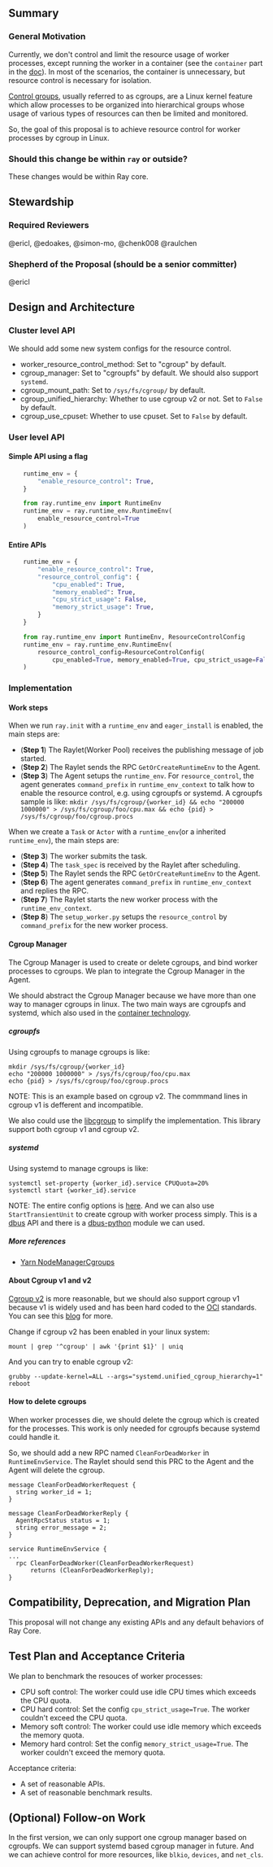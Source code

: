 ## Summary
### General Motivation

Currently, we don't control and limit the resource usage of worker processes, except running the worker in a container (see the `container` part in the [doc](https://docs.ray.io/en/latest/ray-core/handling-dependencies.html#api-reference)). In most of the scenarios, the container is unnecessary, but resource control is necessary for isolation.

[Control groups](https://man7.org/linux/man-pages/man7/cgroups.7.html), usually referred to as cgroups, are a Linux kernel feature which allow processes to be organized into hierarchical groups whose usage of various types of resources can then be limited and monitored.

So, the goal of this proposal is to achieve resource control for worker processes by cgroup in Linux.

### Should this change be within `ray` or outside?

These changes would be within Ray core.

## Stewardship
### Required Reviewers
@ericl, @edoakes, @simon-mo, @chenk008 @raulchen 

### Shepherd of the Proposal (should be a senior committer)
@ericl

## Design and Architecture

### Cluster level API
We should add some new system configs for the resource control.
- worker_resource_control_method: Set to "cgroup" by default.
- cgroup_manager: Set to "cgroupfs" by default. We should also support `systemd`.
- cgroup_mount_path: Set to `/sys/fs/cgroup/` by default.
- cgroup_unified_hierarchy: Whether to use cgroup v2 or not. Set to `False` by default.
- cgroup_use_cpuset: Whether to use cpuset. Set to `False` by default.

### User level API
#### Simple API using a flag
```python
    runtime_env = {
        "enable_resource_control": True,
    }
```

```python
    from ray.runtime_env import RuntimeEnv
    runtime_env = ray.runtime_env.RuntimeEnv(
        enable_resource_control=True
    )
```

#### Entire APIs
```python
    runtime_env = {
        "enable_resource_control": True,
        "resource_control_config": {
            "cpu_enabled": True,
            "memory_enabled": True,
            "cpu_strict_usage": False,
            "memory_strict_usage": True,
        }
    }
```

```python
    from ray.runtime_env import RuntimeEnv, ResourceControlConfig
    runtime_env = ray.runtime_env.RuntimeEnv(
        resource_control_config=ResourceControlConfig(
            cpu_enabled=True, memory_enabled=True, cpu_strict_usage=False, memory_strict_usage=True)
    )
```

### Implementation
#### Work steps

When we run `ray.init` with a `runtime_env` and `eager_install` is enabled, the main steps are:
  - (**Step 1**) The Raylet(Worker Pool) receives the publishing message of job started.
  - (**Step 2**) The Raylet sends the RPC `GetOrCreateRuntimeEnv` to the Agent. 
  - (**Step 3**) The Agent setups the `runtime_env`. For `resource_control`, the agent generates `command_prefix` in `runtime_env_context` to talk how to enable the resource control, e.g. using cgroupfs or systemd. A cgroupfs sample is like: 
    `mkdir /sys/fs/cgroup/{worker_id} && echo "200000 1000000" > /sys/fs/cgroup/foo/cpu.max && echo {pid} > /sys/fs/cgroup/foo/cgroup.procs`

When we create a `Task` or `Actor` with a `runtime_env`(or a inherited `runtime_env`), the main steps are:
  - (**Step 3**) The worker submits the task.
  - (**Step 4**) The `task_spec` is received by the Raylet after scheduling.
  - (**Step 5**) The Raylet sends the RPC `GetOrCreateRuntimeEnv` to the Agent.
  - (**Step 6**) The agent generates `command_prefix` in `runtime_env_context` and replies the RPC.
  - (**Step 7**) The Raylet starts the new worker process with the `runtime_env_context`.
  - (**Step 8**) The `setup_worker.py` setups the `resource_control` by `command_prefix` for the new worker process.

#### Cgroup Manager
The Cgroup Manager is used to create or delete cgroups, and bind worker processes to cgroups. We plan to integrate the Cgroup Manager in the Agent.

We should abstract the Cgroup Manager because we have more than one way to manager cgroups in linux. The two main ways are cgroupfs and systemd, which also used in the [container technology](https://kubernetes.io/docs/tasks/administer-cluster/kubeadm/configure-cgroup-driver/).

##### cgroupfs
Using cgroupfs to manage cgroups is like:
```
mkdir /sys/fs/cgroup/{worker_id}
echo "200000 1000000" > /sys/fs/cgroup/foo/cpu.max
echo {pid} > /sys/fs/cgroup/foo/cgroup.procs
```
NOTE: This is an example based on cgroup v2. The commmand lines in cgroup v1 is defferent and incompatible.

We also could use the [libcgroup](https://github.com/libcgroup/libcgroup/blob/main/README) to simplify the implementation. This library support both cgroup v1 and cgroup v2. 

##### systemd
Using systemd to manage cgroups is like:
```
systemctl set-property {worker_id}.service CPUQuota=20%
systemctl start {worker_id}.service
```

NOTE: The entire config options is [here](https://man7.org/linux/man-pages/man5/systemd.resource-control.5.html). And we can also use `StartTransientUnit` to create cgroup with worker process simply. This is a [dbus](https://www.freedesktop.org/wiki/Software/systemd/dbus/) API and there is a [dbus-python](https://dbus.freedesktop.org/doc/dbus-python/) module we can used.

##### More references
- [Yarn NodeManagerCgroups](https://hadoop.apache.org/docs/stable/hadoop-yarn/hadoop-yarn-site/NodeManagerCgroups.html)

#### About Cgroup v1 and v2
[Cgroup v2](https://www.kernel.org/doc/Documentation/cgroup-v2.txt) is more reasonable, but we should also support cgroup v1 because v1 is widely used and has been hard coded to the [OCI](https://opencontainers.org/) standards. You can see this [blog](https://www.redhat.com/sysadmin/fedora-31-control-group-v2) for more.

Change if cgroup v2 has been enabled in your linux system:
```
mount | grep '^cgroup' | awk '{print $1}' | uniq
```

And you can try to enable cgroup v2:
```
grubby --update-kernel=ALL --args="systemd.unified_cgroup_hierarchy=1"
reboot
```

#### How to delete cgroups
When worker processes die, we should delete the cgroup which is created for the processes. This work is only needed for cgroupfs because systemd could handle it.

So, we should add a new RPC named `CleanForDeadWorker` in `RuntimeEnvService`. The Raylet should send this PRC to the Agent and the Agent will delete the cgroup.

```
message CleanForDeadWorkerRequest {
  string worker_id = 1;
}

message CleanForDeadWorkerReply {
  AgentRpcStatus status = 1;
  string error_message = 2;
}

service RuntimeEnvService {
...
  rpc CleanForDeadWorker(CleanForDeadWorkerRequest)
      returns (CleanForDeadWorkerReply);
}
```

## Compatibility, Deprecation, and Migration Plan

This proposal will not change any existing APIs and any default behaviors of Ray Core.

## Test Plan and Acceptance Criteria

We plan to benchmark the resouces of worker processes:
- CPU soft control: The worker could use idle CPU times which exceeds the CPU quota.
- CPU hard control: Set the config `cpu_strict_usage=True`. The worker couldn't exceed the CPU quota.
- Memory soft control: The worker could use idle memory which exceeds the memory quota.
- Memory hard control: Set the config `memory_strict_usage=True`. The worker couldn't exceed the memory quota.

Acceptance criteria:
- A set of reasonable APIs.
- A set of reasonable benchmark results.

## (Optional) Follow-on Work

In the first version, we can only support one cgroup manager based on cgroupfs. We can support systemd based cgroup manager in future.
And we can achieve control for more resources, like `blkio`, `devices`, and `net_cls`.
